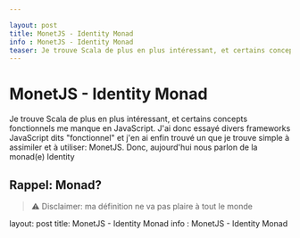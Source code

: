 ```yaml
---

layout: post
title: MonetJS - Identity Monad
info : MonetJS - Identity Monad
teaser: Je trouve Scala de plus en plus intéressant, et certains concepts fonctionnels me manque en JavaScript. J'ai donc essayé divers frameworks JavaScript dits "fonctionnel" et j'en ai enfin trouvé un que je trouve simple à assimiler et à utiliser: MonetJS. Donc, aujourd'hui nous parlon de Identity Monad
---
```


# MonetJS - Identity Monad

Je trouve Scala de plus en plus intéressant, et certains concepts fonctionnels me manque en JavaScript. J'ai donc essayé divers frameworks JavaScript dits "fonctionnel" et j'en ai enfin trouvé un que je trouve simple à assimiler et à utiliser: MonetJS. Donc, aujourd'hui nous parlon de la monad(e) Identity

## Rappel: Monad?

> ⚠️ Disclaimer: ma définition ne va pas plaire à tout le monde



layout: post
title: MonetJS - Identity Monad
info : MonetJS - Identity Monad
